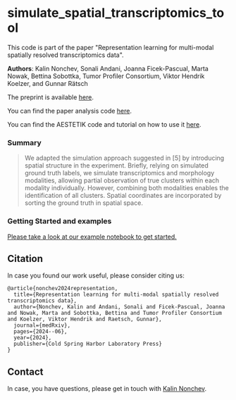 #  simulate_spatial_transcriptomics_tool

This code is part of the paper "Representation learning for multi-modal spatially resolved transcriptomics data". 

**Authors**: Kalin Nonchev, Sonali Andani, Joanna Ficek-Pascual, Marta Nowak, Bettina Sobottka, Tumor Profiler Consortium, Viktor Hendrik Koelzer, and Gunnar Rätsch

The preprint is available [here](https://www.medrxiv.org/content/10.1101/2024.06.04.24308256v1).

You can find the paper analysis code [here](https://github.com/ratschlab/st-rep).

You can find the AESTETIK code and tutorial on how to use it [here](https://github.com/ratschlab/aestetik).

### Summary

> We adapted the simulation approach suggested in [5] by introducing spatial structure in the experiment. Briefly, relying on simulated ground truth labels, we simulate transcriptomics and morphology modalities, allowing partial observation of true clusters within each modality individually. However, combining both modalities enables the identification of all clusters. Spatial coordinates are incorporated by sorting the ground truth in spatial space.

### Getting Started and examples

[Please take a look at our example notebook to get started.](./gettingStartedWithSimulateSpatialTranscriptomicsData.ipynb)


## Citation

In case you found our work useful, please consider citing us:

```
@article{nonchev2024representation,
  title={Representation learning for multi-modal spatially resolved transcriptomics data},
  author={Nonchev, Kalin and Andani, Sonali and Ficek-Pascual, Joanna and Nowak, Marta and Sobottka, Bettina and Tumor Profiler Consortium and Koelzer, Viktor Hendrik and Raetsch, Gunnar},
  journal={medRxiv},
  pages={2024--06},
  year={2024},
  publisher={Cold Spring Harbor Laboratory Press}
}
```

## Contact

In case, you have questions, please get in touch with [Kalin Nonchev](https://bmi.inf.ethz.ch/people/person/kalin-nonchev).
